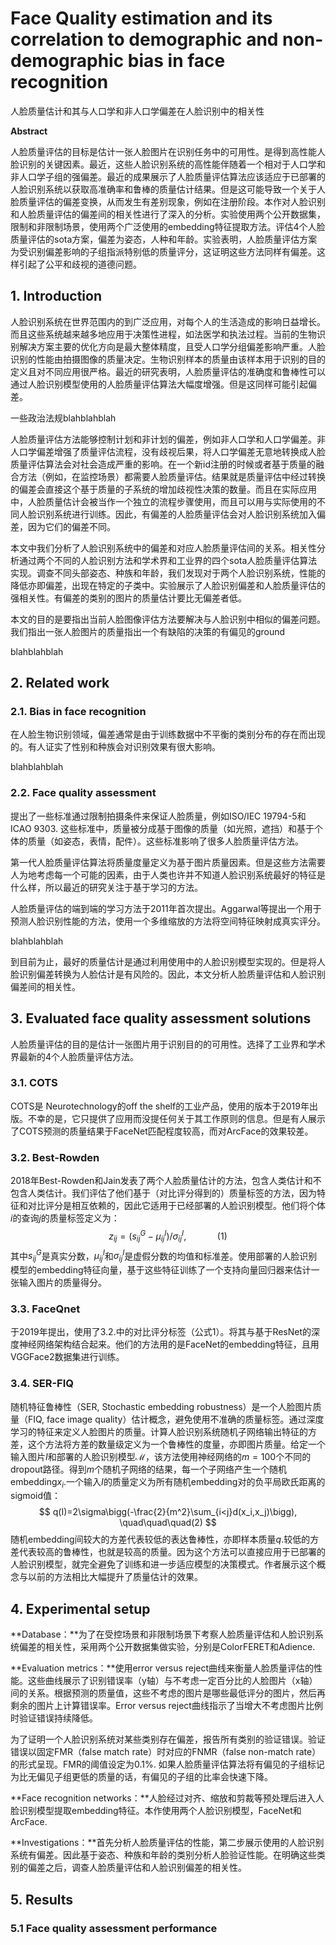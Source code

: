 # Face Quality estimation and its correlation to demographic and non-demographic bias in face recognition

人脸质量估计和其与人口学和非人口学偏差在人脸识别中的相关性

**Abstract**

人脸质量评估的目标是估计一张人脸图片在识别任务中的可用性。是得到高性能人脸识别的关键因素。最近，这些人脸识别系统的高性能伴随着一个相对于人口学和非人口学子组的强偏差。最近的成果展示了人脸质量评估算法应该适应于已部署的人脸识别系统以获取高准确率和鲁棒的质量估计结果。但是这可能导致一个关于人脸质量评估的偏差变换，从而发生有差别现象，例如在注册阶段。本作对人脸识别和人脸质量评估的偏差间的相关性进行了深入的分析。实验使用两个公开数据集，限制和非限制场景，使用两个广泛使用的embedding特征提取方法。评估4个人脸质量评估的sota方案，偏差为姿态，人种和年龄。实验表明，人脸质量评估方案为受识别偏差影响的子组指派特别低的质量评分，这证明这些方法同样有偏差。这样引起了公平和歧视的道德问题。



## 1. Introduction

人脸识别系统在世界范围内的到广泛应用，对每个人的生活造成的影响日益增长。而且这些系统越来越多地应用于决策性进程，如法医学和执法过程。当前的生物识别解决方案主要的优化方向是最大整体精度，且受人口学分组偏差影响严重。人脸识别的性能由拍摄图像的质量决定。生物识别样本的质量由该样本用于识别的目的定义且对不同应用很严格。最近的研究表明，人脸质量评估的准确度和鲁棒性可以通过人脸识别模型使用的人脸质量评估算法大幅度增强。但是这同样可能引起偏差。

一些政治法规blahblahblah

人脸质量评估方法能够控制计划和非计划的偏差，例如非人口学和人口学偏差。非人口学偏差增强了质量评估流程，没有歧视后果，将人口学偏差无意地转换成人脸质量评估算法会对社会造成严重的影响。在一个新id注册的时候或者基于质量的融合方法（例如，在监控场景）都需要人脸质量评估。结果就是质量评估中经过转换的偏差会直接这个基于质量的子系统的增加歧视性决策的数量。而且在实际应用中，人脸质量估计会被当作一个独立的流程步骤使用，而且可以用与实际使用的不同人脸识别系统进行训练。因此，有偏差的人脸质量评估会对人脸识别系统加入偏差，因为它们的偏差不同。

本文中我们分析了人脸识别系统中的偏差和对应人脸质量评估间的关系。相关性分析通过两个不同的人脸识别方法和学术界和工业界的四个sota人脸质量评估算法实现。调查不同头部姿态、种族和年龄，我们发现对于两个人脸识别系统，性能的降低亦即偏差，出现在特定的子类中。实验展示了人脸识别偏差和人脸质量评估的强相关性。有偏差的类别的图片的质量估计要比无偏差者低。

本文的目的是要指出当前人脸图像评估方法要解决与人脸识别中相似的偏差问题。我们指出一张人脸图片的质量指出一个有缺陷的决策的有偏见的ground

blahblahblah



## 2. Related work

### 2.1. Bias in face recognition

在人脸生物识别领域，偏差通常是由于训练数据中不平衡的类别分布的存在而出现的。有人证实了性别和种族会对识别效果有很大影响。



blahblahblah



### 2.2. Face quality assessment

提出了一些标准通过限制拍摄条件来保证人脸质量，例如ISO/IEC 19794-5和ICAO 9303. 这些标准中，质量被分成基于图像的质量（如光照，遮挡）和基于个体的质量（如姿态，表情，配件）。这些标准影响了很多人脸质量评估方法。

第一代人脸质量评估算法将质量度量定义为基于图片质量因素。但是这些方法需要人为地考虑每一个可能的因素，由于人类也许并不知道人脸识别系统最好的特征是什么样，所以最近的研究关注于基于学习的方法。

人脸质量评估的端到端的学习方法于2011年首次提出。Aggarwal等提出一个用于预测人脸识别性能的方法，使用一个多维缩放的方法将空间特征映射成真实评分。

blahblahblah

到目前为止，最好的质量估计是通过利用使用中的人脸识别模型实现的。但是将人脸识别偏差转换为人脸估计是有风险的。因此，本文分析人脸质量评估和人脸识别偏差间的相关性。



## 3. Evaluated face quality assessment solutions

人脸质量评估的目的是估计一张图片用于识别目的的可用性。选择了工业界和学术界最新的4个人脸质量评估方法。



### 3.1. COTS

COTS是 Neurotechnology的off the shelf的工业产品，使用的版本于2019年出版。不幸的是，它只提供了应用而没提任何关于其工作原则的信息。但是有人展示了COTS预测的质量结果于FaceNet匹配程度较高，而对ArcFace的效果较差。

### 3.2. Best-Rowden

2018年Best-Rowden和Jain发表了两个人脸质量估计的方法，包含人类估计和不包含人类估计。我们评估了他们基于（对比评分得到的）质量标签的方法，因为特征和对比评分是相互依赖的，因此它适用于已经部署的人脸识别模型。他们将个体$i$的查询$j$的质量标签定义为：
$$
z_{ij}=(s_{ij}^G - \mu_{ij}^I)/\sigma_{ij}^I, \quad\quad\quad(1)
$$
其中$s_{ij}^G$是真实分数，$\mu_{ij}^I$和$\sigma_{ij}^I$是虚假分数的均值和标准差。使用部署的人脸识别模型的embedding特征向量，基于这些特征训练了一个支持向量回归器来估计一张输入图片的质量得分。



### 3.3. FaceQnet

于2019年提出，使用了3.2.中的对比评分标签（公式1）。将其与基于ResNet的深度神经网络架构结合起来。他们的方法用的是FaceNet的embedding特征，且用VGGFace2数据集进行训练。



### 3.4. SER-FIQ

随机特征鲁棒性（SER, Stochastic embedding robustness）是一个人脸图片质量（FIQ, face image quality）估计概念，避免使用不准确的质量标签。通过深度学习的特征来定义人脸图片的质量。计算人脸识别系统随机子网络输出特征的方差，这个方法将方差的数量级定义为一个鲁棒性的度量，亦即图片质量。给定一个输入图片$I$和部署的人脸识别模型$\mathcal{M}$，该方法使用神经网络的$m=100$个不同的dropout路径。得到$m$个随机子网络的结果，每一个子网络产生一个随机embedding$x_i$.一个输入$I$的质量定义为所有随机embedding对的负平局欧氏距离的sigmoid值：
$$
q(I)=2\sigma\bigg(-\frac{2}{m^2}\sum_{i<j}d(x_i,x_j)\bigg), \quad\quad\quad(2)
$$
随机embedding间较大的方差代表较低的表达鲁棒性，亦即样本质量$q$.较低的方差代表较高的鲁棒性，也就是较高的质量。因为这个方法可以直接应用于已部署的人脸识别模型，就完全避免了训练和进一步适应模型的决策模式。作者展示这个概念与以前的方法相比大幅提升了质量估计的效果。



## 4. Experimental setup

**Database：**为了在受控场景和非限制场景下考察人脸质量评估和人脸识别系统偏差的相关性，采用两个公开数据集做实验，分别是ColorFERET和Adience.

**Evaluation metrics：**使用error versus reject曲线来衡量人脸质量评估的性能。这些曲线展示了识别错误率（y轴）与不考虑一定百分比的人脸图片（x轴）间的关系。根据预测的质量值，这些不考虑的图片是哪些最低评分的图片，然后再剩余的图片上计算错误率。Error versus reject曲线指示了当增大不考虑图片比例时验证错误持续降低。

为了证明一个人脸识别系统对某些类别存在偏差，报告所有类别的验证错误。验证错误以固定FMR（false match rate）时对应的FNMR（false non-match rate）的形式呈现。FMR的阈值设定为0.1%. 如果人脸质量评估算法将有偏见的子组标记为比无偏见子组更低的质量的话，有偏见的子组的比率会快速下降。

**Face recognition networks：**人脸经过对齐、缩放和剪裁等预处理后进入人脸识别模型提取embedding特征。本作使用两个人脸识别模型，FaceNet和ArcFace.

**Investigations：**首先分析人脸质量评估的性能，第二步展示使用的人脸识别系统有偏差。因此基于姿态、种族和年龄的类别分析人脸验证性能。在明确这些类别的偏差之后，调查人脸质量评估和人脸识别偏差的相关性。



## 5. Results

### 5.1 Face quality assessment performance



